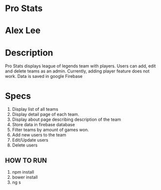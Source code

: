 # Pro Stats

# Alex Lee
# Description

Pro Stats displays league of legends team with players. Users can add, edit and delete teams as an admin.
Currently, adding player feature does not work. 
Data is saved in google Firebase

# Specs

1. Display list of all teams
2. Display detail page of each team.
3. Display about page describing description of the team
4. Store data in firebase database
5. Filter teams by amount of games won.
6. Add new users to the team
7. Edit/Update users
8. Delete users


## HOW TO RUN

1. npm install
2. bower install
3. ng s



